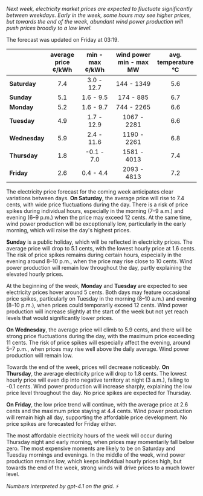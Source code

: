 *Next week, electricity market prices are expected to fluctuate significantly between weekdays. Early in the week, some hours may see higher prices, but towards the end of the week, abundant wind power production will push prices broadly to a low level.*

The forecast was updated on Friday at 03:19.

|              | average<br>price<br>¢/kWh | min - max<br>¢/kWh | wind power<br>min - max<br>MW | avg.<br>temperature<br>°C |
|:-------------|:----------------:|:----------------:|:-------------:|:-------------:|
| **Saturday**  |       7.4        |   3.0 - 12.7     |  144 - 1349   |     5.6       |
| **Sunday**    |       5.1        |   1.6 - 9.5      |  174 - 885    |     6.7       |
| **Monday**    |       5.2        |   1.6 - 9.7      |  744 - 2265   |     6.6       |
| **Tuesday**   |       4.9        |   1.7 - 12.9     | 1067 - 2281   |     6.6       |
| **Wednesday** |       5.9        |   2.4 - 11.6     | 1190 - 2261   |     6.8       |
| **Thursday**  |       1.8        |  -0.1 - 7.0      | 1581 - 4013   |     7.4       |
| **Friday**    |       2.6        |   0.4 - 4.4      | 2093 - 4813   |     7.2       |

The electricity price forecast for the coming week anticipates clear variations between days. **On Saturday**, the average price will rise to 7.4 cents, with wide price fluctuations during the day. There is a risk of price spikes during individual hours, especially in the morning (7–9 a.m.) and evening (6–9 p.m.) when the price may exceed 12 cents. At the same time, wind power production will be exceptionally low, particularly in the early morning, which will raise the day's highest prices.

**Sunday** is a public holiday, which will be reflected in electricity prices. The average price will drop to 5.1 cents, with the lowest hourly price at 1.6 cents. The risk of price spikes remains during certain hours, especially in the evening around 8–10 p.m., when the price may rise close to 10 cents. Wind power production will remain low throughout the day, partly explaining the elevated hourly prices.

At the beginning of the week, **Monday** and **Tuesday** are expected to see electricity prices hover around 5 cents. Both days may feature occasional price spikes, particularly on Tuesday in the morning (8–10 a.m.) and evening (8–10 p.m.), when prices could temporarily exceed 12 cents. Wind power production will increase slightly at the start of the week but not yet reach levels that would significantly lower prices.

**On Wednesday**, the average price will climb to 5.9 cents, and there will be strong price fluctuations during the day, with the maximum price exceeding 11 cents. The risk of price spikes will especially affect the evening, around 5–7 p.m., when prices may rise well above the daily average. Wind power production will remain low.

Towards the end of the week, prices will decrease noticeably. **On Thursday**, the average electricity price will drop to 1.8 cents. The lowest hourly price will even dip into negative territory at night (3 a.m.), falling to -0.1 cents. Wind power production will increase sharply, explaining the low price level throughout the day. No price spikes are expected for Thursday.

**On Friday**, the low price trend will continue, with the average price at 2.6 cents and the maximum price staying at 4.4 cents. Wind power production will remain high all day, supporting the affordable price development. No price spikes are forecasted for Friday either.

The most affordable electricity hours of the week will occur during Thursday night and early morning, when prices may momentarily fall below zero. The most expensive moments are likely to be on Saturday and Tuesday mornings and evenings. In the middle of the week, wind power production remains low, which keeps individual hourly prices high, but towards the end of the week, strong winds will drive prices to a much lower level.

*Numbers interpreted by gpt-4.1 on the grid.* ⚡
